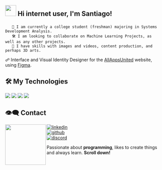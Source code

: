 ## <img src="https://media.giphy.com/media/hvRJCLFzcasrR4ia7z/giphy.gif" width="35"> Hi internet user, I'm Santiago! 
###
       🎒 I am currently a college student (freshman) majoring in Systems Development Analysis.
       🛠️ I am looking to collaborate on Machine Learning Projects, as well as any other projects.
       💬 I have skills with images and videos, content production, and perhaps 3D arts.
<p>
      ☍ Interface and Visual Identity Designer for the <a href="https://allappsunited.com/">AllAppsUnited</a> website, using <a href="https://www.figma.com/design/gaPiCdqe1b1pcG6ak4i6jT/-2-Weeks--Site-Dn.?m=auto&t=gGZGM7xYBFpYHrqI-1">Figma</a>.
</p>       

## 🛠️ My Technologies
<p align="left">
  <img src="https://img.shields.io/badge/HTML5%20-%201?logo=html5&color=black">
  <img src="https://img.shields.io/badge/JavaScript%20-%202?logo=javascript&color=black">
  <img src="https://img.shields.io/badge/CSS3%20-%201?logo=css3&logoColor=%231572B6&color=black">
  <img src="https://img.shields.io/badge/Figma-%201?style=flat&logo=figma&logoColor=%231572B6&color=black">

</p>


## 👁️‍🗨️ Contact
<img align="left" src="https://i.pinimg.com/originals/35/44/33/354433250e9f08ac409d7639c33814af.gif" width="130">

[![linkedin](https://img.shields.io/badge/Linkedin%20-%201?style=flat-square&logoColor=%231572B6&color=%23d8d8d8)](https://www.linkedin.com/in/santiago-santos-63a73516a/)  
[![github](https://img.shields.io/badge/GitHub-%201?style=flat-square&logoColor=%231572B6&color=%23d8d8d8)](https://github.com/seu-usuario)  
[![discord](https://img.shields.io/badge/Discord%20-%201?style=flat-square&logoColor=%231572B6&color=%23d8d8d8)](https://discord.gg/Vm4GQHyQ6c)  
<!-- [![portifolio](https://img.shields.io/badge/-Website-313131?style=flat-square&labelColor=313131&logo=google-chrome&logoColor=white&color=313131)](https://seusite.com) --!>

<p>
  Passionate about <b>programming</b>, likes to create things and always learn. <b>Scroll down!</b>
</p>


